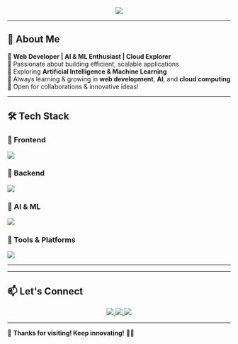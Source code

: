 <!-- Header Section -->
<p align="center">
  <img src="https://readme-typing-svg.demolab.com?font=Fira+Code&weight=600&size=22&pause=1000&color=F7C94C&center=true&vCenter=true&width=500&lines=Welcome+to+my+GitHub!;I'm+Hardik+Parmar;A+Passionate+Web+Developer;AI+%7C+ML+Enthusiast;Learning+and+Building+Every+Day!" />
</p>

---

## 🌟 About Me  

🚀 **Web Developer | AI & ML Enthusiast | Cloud Explorer**  
🎯 Passionate about building efficient, scalable applications  
🤖 Exploring **Artificial Intelligence & Machine Learning**  
📖 Always learning & growing in **web development**, **AI**, and **cloud computing**  
💬 Open for collaborations & innovative ideas!  

---

## 🛠️ Tech Stack  

### 🔹 Frontend  
<p align="left">
  <img src="https://skillicons.dev/icons?i=html,css,js,react,tailwind,bootstrap" />
</p>

### 🔹 Backend  
<p align="left">
  <img src="https://skillicons.dev/icons?i=nodejs,express,mongodb" />
</p>

### 🔹 AI & ML  
<p align="left">
  <img src="https://skillicons.dev/icons?i=python,tensorflow,pytorch" />
</p>

### 🔹 Tools & Platforms  
<p align="left">
  <img src="https://skillicons.dev/icons?i=git,github,vscode" />
</p>

---
<!--
## 📊 GitHub Stats  

<p align="center">
  <img src="https://github-readme-stats.vercel.app/api?username=your-github-username&show_icons=true&theme=radical" width="48%" />
  <img src="https://github-readme-streak-stats.herokuapp.com/?user=your-github-username&theme=radical" width="48%" />
</p>
-->
---

## 📫 Let's Connect  

<p align="center">
  <a href="https://www.linkedin.com/in/hardik-parmar-1a4715211" target="_blank">
    <img src="https://img.shields.io/badge/LinkedIn-%230A66C2.svg?style=for-the-badge&logo=linkedin&logoColor=white" />
  </a>
  <a href="mailto:hardik.parmar.1824@gmail.com" target="_blank">
    <img src="https://img.shields.io/badge/Gmail-%23D14836.svg?style=for-the-badge&logo=gmail&logoColor=white" />
  </a>
  <a href="https://github.com/HardikParmar1" target="_blank">
    <img src="https://img.shields.io/badge/GitHub-%23181717.svg?style=for-the-badge&logo=github&logoColor=white" />
  </a>
</p>

---

🚀 **Thanks for visiting! Keep innovating!** 🤖✨
